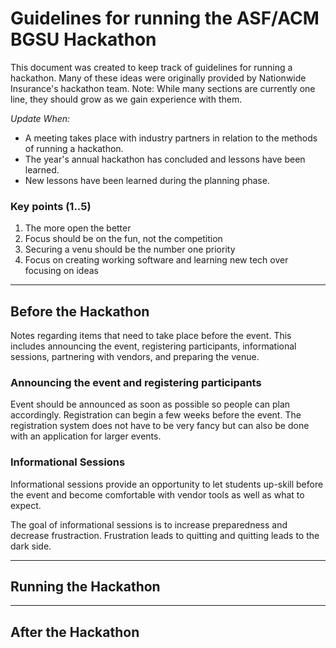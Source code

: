 # Guidelines for running the ASF/ACM BGSU Hackathon

This document was created to keep track of guidelines for running a hackathon. Many of these ideas were originally provided by Nationwide Insurance's hackathon team. Note: While many sections are currently one line, they should grow as we gain experience with them.

*Update When:*
- A meeting takes place with industry partners in relation to the methods of running a hackathon.
- The year's annual hackathon has concluded and lessons have been learned.
- New lessons have been learned during the planning phase.

### Key points (1..5)
1. The more open the better
2. Focus should be on the fun, not the competition
3. Securing a venu should be the number one priority
4. Focus on creating working software and learning new tech over focusing on ideas

---
## Before the Hackathon

Notes regarding items that need to take place before the event. This includes announcing the event, registering participants, informational sessions, partnering with vendors, and preparing the venue.

### Announcing the event and registering participants

Event should be announced as soon as possible so people can plan accordingly. Registration can begin a few weeks before the event. The registration system does not have to be very fancy but can also be done with an application for larger events.

### Informational Sessions

Informational sessions provide an opportunity to let students up-skill before the event and become comfortable with vendor tools as well as what to expect.

The goal of informational sessions is to increase preparedness and decrease frustraction. Frustration leads to quitting and quitting leads to the dark side.

---
## Running the Hackathon

---
## After the Hackathon